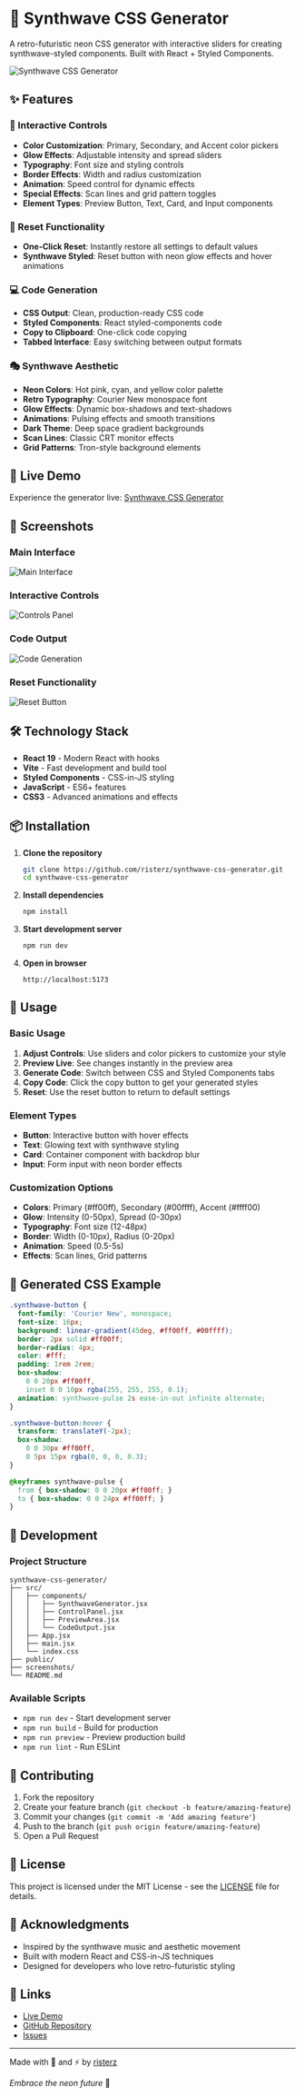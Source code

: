 # 🌅 Synthwave CSS Generator

A retro-futuristic neon CSS generator with interactive sliders for creating synthwave-styled components. Built with React + Styled Components.

![Synthwave CSS Generator](./screenshots/synthwave-app-main.png)

## ✨ Features

### 🎨 Interactive Controls
- **Color Customization**: Primary, Secondary, and Accent color pickers
- **Glow Effects**: Adjustable intensity and spread sliders
- **Typography**: Font size and styling controls
- **Border Effects**: Width and radius customization
- **Animation**: Speed control for dynamic effects
- **Special Effects**: Scan lines and grid pattern toggles
- **Element Types**: Preview Button, Text, Card, and Input components

### 🔄 Reset Functionality
- **One-Click Reset**: Instantly restore all settings to default values
- **Synthwave Styled**: Reset button with neon glow effects and hover animations

### 💻 Code Generation
- **CSS Output**: Clean, production-ready CSS code
- **Styled Components**: React styled-components code
- **Copy to Clipboard**: One-click code copying
- **Tabbed Interface**: Easy switching between output formats

### 🎭 Synthwave Aesthetic
- **Neon Colors**: Hot pink, cyan, and yellow color palette
- **Retro Typography**: Courier New monospace font
- **Glow Effects**: Dynamic box-shadows and text-shadows
- **Animations**: Pulsing effects and smooth transitions
- **Dark Theme**: Deep space gradient backgrounds
- **Scan Lines**: Classic CRT monitor effects
- **Grid Patterns**: Tron-style background elements

## 🚀 Live Demo

Experience the generator live: [Synthwave CSS Generator](https://your-demo-url.com)

## 📸 Screenshots

### Main Interface
![Main Interface](./screenshots/synthwave-app-main.png)

### Interactive Controls
![Controls Panel](./screenshots/synthwave-controls.png)

### Code Output
![Code Generation](./screenshots/synthwave-code-output.png)

### Reset Functionality
![Reset Button](./screenshots/synthwave-reset-button.png)

## 🛠️ Technology Stack

- **React 19** - Modern React with hooks
- **Vite** - Fast development and build tool
- **Styled Components** - CSS-in-JS styling
- **JavaScript** - ES6+ features
- **CSS3** - Advanced animations and effects

## 📦 Installation

1. **Clone the repository**
   ```bash
   git clone https://github.com/risterz/synthwave-css-generator.git
   cd synthwave-css-generator
   ```

2. **Install dependencies**
   ```bash
   npm install
   ```

3. **Start development server**
   ```bash
   npm run dev
   ```

4. **Open in browser**
   ```
   http://localhost:5173
   ```

## 🎯 Usage

### Basic Usage
1. **Adjust Controls**: Use sliders and color pickers to customize your style
2. **Preview Live**: See changes instantly in the preview area
3. **Generate Code**: Switch between CSS and Styled Components tabs
4. **Copy Code**: Click the copy button to get your generated styles
5. **Reset**: Use the reset button to return to default settings

### Element Types
- **Button**: Interactive button with hover effects
- **Text**: Glowing text with synthwave styling
- **Card**: Container component with backdrop blur
- **Input**: Form input with neon border effects

### Customization Options
- **Colors**: Primary (#ff00ff), Secondary (#00ffff), Accent (#ffff00)
- **Glow**: Intensity (0-50px), Spread (0-30px)
- **Typography**: Font size (12-48px)
- **Border**: Width (0-10px), Radius (0-20px)
- **Animation**: Speed (0.5-5s)
- **Effects**: Scan lines, Grid patterns

## 🎨 Generated CSS Example

```css
.synthwave-button {
  font-family: 'Courier New', monospace;
  font-size: 16px;
  background: linear-gradient(45deg, #ff00ff, #00ffff);
  border: 2px solid #ff00ff;
  border-radius: 4px;
  color: #fff;
  padding: 1rem 2rem;
  box-shadow: 
    0 0 20px #ff00ff,
    inset 0 0 10px rgba(255, 255, 255, 0.1);
  animation: synthwave-pulse 2s ease-in-out infinite alternate;
}

.synthwave-button:hover {
  transform: translateY(-2px);
  box-shadow: 
    0 0 30px #ff00ff,
    0 5px 15px rgba(0, 0, 0, 0.3);
}

@keyframes synthwave-pulse {
  from { box-shadow: 0 0 20px #ff00ff; }
  to { box-shadow: 0 0 24px #ff00ff; }
}
```

## 🔧 Development

### Project Structure
```
synthwave-css-generator/
├── src/
│   ├── components/
│   │   ├── SynthwaveGenerator.jsx
│   │   ├── ControlPanel.jsx
│   │   ├── PreviewArea.jsx
│   │   └── CodeOutput.jsx
│   ├── App.jsx
│   ├── main.jsx
│   └── index.css
├── public/
├── screenshots/
└── README.md
```

### Available Scripts
- `npm run dev` - Start development server
- `npm run build` - Build for production
- `npm run preview` - Preview production build
- `npm run lint` - Run ESLint

## 🤝 Contributing

1. Fork the repository
2. Create your feature branch (`git checkout -b feature/amazing-feature`)
3. Commit your changes (`git commit -m 'Add amazing feature'`)
4. Push to the branch (`git push origin feature/amazing-feature`)
5. Open a Pull Request

## 📄 License

This project is licensed under the MIT License - see the [LICENSE](LICENSE) file for details.

## 🙏 Acknowledgments

- Inspired by the synthwave music and aesthetic movement
- Built with modern React and CSS-in-JS techniques
- Designed for developers who love retro-futuristic styling

## 🔗 Links

- [Live Demo](https://your-demo-url.com)
- [GitHub Repository](https://github.com/risterz/synthwave-css-generator)
- [Issues](https://github.com/risterz/synthwave-css-generator/issues)

---

Made with 💜 and ⚡ by [risterz](https://github.com/risterz)

*Embrace the neon future* 🌆